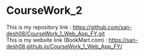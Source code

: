 # CourseWork_2
This is my repository link : https://github.com/san-desh08/CourseWork_1_Web_App_FY.git   
This is my website link (BookMart.com) : https://san-desh08.github.io/CourseWork_1_Web_App_FY/

